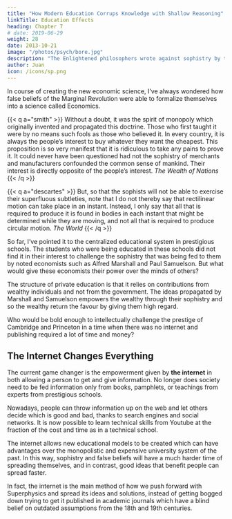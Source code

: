 ```yaml
---
title: "How Modern Education Corrups Knowledge with Shallow Reasoning"
linkTitle: Education Effects
heading: Chapter 7
# date: 2019-06-29
weight: 28
date: 2013-10-21
image: "/photos/psych/bore.jpg"
description: "The Enlightened philosophers wrote against sophistry by the merchants and by fake scientists. Here, we lay the blame on the for-profit educational system for the current flaws in science"
author: Juan
icon: /icons/sp.png
---
```



In course of creating the new economic science, I’ve always wondered how false beliefs of the Marginal Revolution were able to formalize themselves into a science called Economics. 


{{< q a="smith" >}}
Without a doubt, it was the spirit of monopoly which originally invented and propagated this doctrine. Those who first taught it were by no means such fools as those who believed it. In every country, it is always the people’s interest to buy whatever they want the cheapest. This proposition is so very manifest that it is ridiculous to take any pains to prove it. It could never have been questioned had not the sophistry of merchants and manufacturers confounded the common sense of mankind. Their interest is directly opposite of the people’s interest.
<cite>The Wealth of Nations</cite>
{{< /q >}}


{{< q a="descartes" >}}
But, so that the sophists will not be able to exercise their superfluous subtleties, note that I do not thereby say that rectilinear motion can take place in an instant. Instead, I only say that all that is required to produce it is found in bodies in each instant that might be determined while they are moving, and not all that is required to produce circular motion.
<cite>The World</cite>
{{< /q >}}


So far, I’ve pointed it to the centralized educational system in prestigious schools. The students who were being educated in these schools did not find it in their interest to challenge the sophistry that was being fed to them by noted economists such as Alfred Marshall and Paul Samuelson. But what would give these economists their power over the minds of others? 

The structure of private education is that it relies on contributions from wealthy individuals and not from the government. The ideas propagated by Marshall and Samuelson empowers the wealthy through their sophistry and so the wealthy return the favour by giving them high regard.

Who would be bold enough to intellectually challenge the prestige of Cambridge and Princeton in a time when there was no internet and publishing required a lot of time and money?


## The Internet Changes Everything

The current game changer is the empowerment given by **the internet** in both allowing a person to get and give information. No longer does society need to be fed information only from books, pamphlets, or teachings from experts from prestigious schools.

Nowadays, people can throw information up on the web and let others decide which is good and bad, thanks to search engines and social networks. It is now possible to learn technical skills from Youtube at the fraction of the cost and time as in a technical school. 

The internet allows new educational models to be created which can have advantages over the monopolistic and expensive university system of the past. In this way, sophistry and false beliefs will have a much harder time of spreading themselves, and in contrast, good ideas that benefit people can spread faster.

In fact, the internet is the main method of how we push forward with Superphysics and spread its ideas and solutions, instead of getting bogged down trying to get it published in academic journals which have a blind belief on outdated assumptions from the 18th and 19th centuries. 
